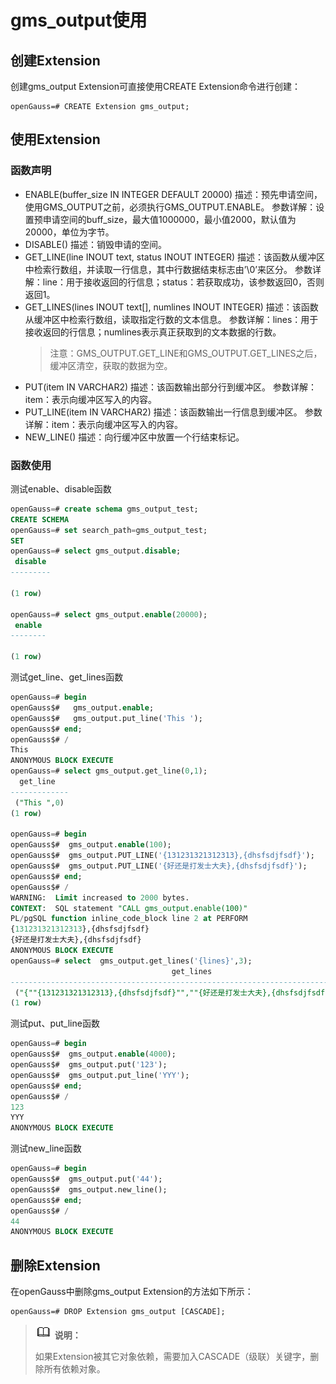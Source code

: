 # gms_output使用

## 创建Extension<a name="section21088306113"></a>

创建gms_output Extension可直接使用CREATE Extension命令进行创建：

```
openGauss=# CREATE Extension gms_output;
```

## 使用Extension<a name="section107391050141118"></a>

### 函数声明
- ENABLE(buffer_size IN INTEGER DEFAULT 20000)
  描述：预先申请空间，使用GMS_OUTPUT之前，必须执行GMS_OUTPUT.ENABLE。
  参数详解：设置预申请空间的buff_size，最大值1000000，最小值2000，默认值为20000，单位为字节。
- DISABLE()
  描述：销毁申请的空间。
- GET_LINE(line INOUT text, status INOUT INTEGER)
  描述：该函数从缓冲区中检索行数组，并读取一行信息，其中行数据结束标志由’\0’来区分。
  参数详解：line：用于接收返回的行信息；status：若获取成功，该参数返回0，否则返回1。
- GET_LINES(lines INOUT text[], numlines INOUT INTEGER)
  描述：该函数从缓冲区中检索行数组，读取指定行数的文本信息。
  参数详解：lines：用于接收返回的行信息；numlines表示真正获取到的文本数据的行数。
  > 注意：GMS_OUTPUT.GET_LINE和GMS_OUTPUT.GET_LINES之后，缓冲区清空，获取的数据为空。
- PUT(item IN VARCHAR2)
  描述：该函数输出部分行到缓冲区。
  参数详解：item：表示向缓冲区写入的内容。
- PUT_LINE(item IN VARCHAR2)
  描述：该函数输出一行信息到缓冲区。
  参数详解：item：表示向缓冲区写入的内容。
- NEW_LINE()
  描述：向行缓冲区中放置一个行结束标记。
### 函数使用
测试enable、disable函数

```sql
openGauss=# create schema gms_output_test;
CREATE SCHEMA
openGauss=# set search_path=gms_output_test;
SET
openGauss=# select gms_output.disable;
 disable 
---------
 
(1 row)

openGauss=# select gms_output.enable(20000);
 enable 
--------
 
(1 row)

```

测试get_line、get_lines函数

```sql
openGauss=# begin
openGauss$#   gms_output.enable;
openGauss$#   gms_output.put_line('This ');
openGauss$# end;
openGauss$# /
This
ANONYMOUS BLOCK EXECUTE
openGauss=# select gms_output.get_line(0,1);
  get_line
-------------
 ("This ",0)
(1 row)

openGauss=# begin
openGauss$#  gms_output.enable(100);
openGauss$#  gms_output.PUT_LINE('{131231321312313},{dhsfsdjfsdf}');
openGauss$#  gms_output.PUT_LINE('{好还是打发士大夫},{dhsfsdjfsdf}');
openGauss$# end;
openGauss$# /
WARNING:  Limit increased to 2000 bytes.
CONTEXT:  SQL statement "CALL gms_output.enable(100)"
PL/pgSQL function inline_code_block line 2 at PERFORM
{131231321312313},{dhsfsdjfsdf}
{好还是打发士大夫},{dhsfsdjfsdf}
ANONYMOUS BLOCK EXECUTE
openGauss=# select  gms_output.get_lines('{lines}',3);
                                    get_lines
----------------------------------------------------------------------------------
 ("{""{131231321312313},{dhsfsdjfsdf}"",""{好还是打发士大夫},{dhsfsdjfsdf}""}",2)
(1 row)

```

测试put、put_line函数

```sql
openGauss=# begin
openGauss$#  gms_output.enable(4000);
openGauss$#  gms_output.put('123');
openGauss$#  gms_output.put_line('YYY');
openGauss$# end;
openGauss$# /
123
YYY
ANONYMOUS BLOCK EXECUTE
```

测试new_line函数

```sql
openGauss=# begin
openGauss$#  gms_output.put('44');
openGauss$#  gms_output.new_line();
openGauss$# end;
openGauss$# /
44
ANONYMOUS BLOCK EXECUTE
```

## 删除Extension<a name="section1587441381220"></a>

在openGauss中删除gms_output Extension的方法如下所示：

```
openGauss=# DROP Extension gms_output [CASCADE];
```

>![](public_sys-resources/icon-note.png) **说明：** 
>
>如果Extension被其它对象依赖，需要加入CASCADE（级联）关键字，删除所有依赖对象。
